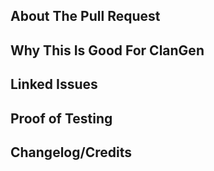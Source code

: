 <!-- Write BELOW The Headers and ABOVE The comments else it may not be viewable. -->
<!-- You can view CONTRIBUTING.md for a detailed description of the pull request process. -->
<!-- Be sure to name your PR something descriptive and succinct; include Bugfix:, Feature:, Enchancement: or Content: in the title to describe what type of PR it is. -->

## About The Pull Request

<!-- Describe The Pull Request. Please be sure every change is documented or this can delay review and even discourage senior developers from merging your PR! -->

## Why This Is Good For ClanGen

<!-- If this is a bugfix, you can remove this section. -->
<!-- Please add a short description of why you think these changes would benefit the game. -->
<!-- If this PR was the result of discussion/testing on the discord, please add a link to the discord conversation here. -->
<!-- If you have multiple features that can stand on their own, or unrelated bugfixes, please create separate PRs for them. -->

## Linked Issues

<!-- If this is not related to an issue, you can remove this section. -->
<!-- If this was in response to a github issue, please write it here with the format Fixes: #1234 so that github knows to link the issues. -->
<!-- If this PR was the result of discussion/testing on the discord, please add a link to the discord conversation here. -->

## Proof of Testing

<!-- Include any screenshots, debugging steps or links to beta testing threads here. At least one form of proof of testing is REQUIRED for all new content. You must be able to run the code locally before you PR it here. -->

## Changelog/Credits

<!-- Include any changes that should be made to the changelog of the game here, or any changes to the credits file of the game. -->
<!-- This is just for easy access later for senior developers gathering this information; this process is not automated. -->
